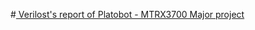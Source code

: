 #[ Verilost's report of Platobot - MTRX3700 Major project](https://docs.google.com/document/d/1b3MnC7ByEKz5igsw7IqmdLlzUndfz20FZDwHIFIwP1Y/edit?usp=sharing)



